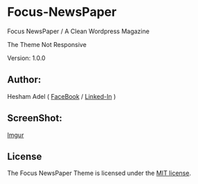 # Focus-NewsPaper
Focus NewsPaper / A Clean Wordpress Magazine

The Theme Not Responsive

Version:  1.0.0

## Author:
Hesham Adel ( [FaceBook](https://www.facebook.com/Hesham.H.Adel) / [Linked-In](https://www.linkedin.com/in/heshamadel000) )


## ScreenShot:

[Imgur](https://imgur.com/a/jPcI4Tu)


## License

The Focus NewsPaper Theme is licensed under the [MIT license](https://opensource.org/licenses/MIT).

